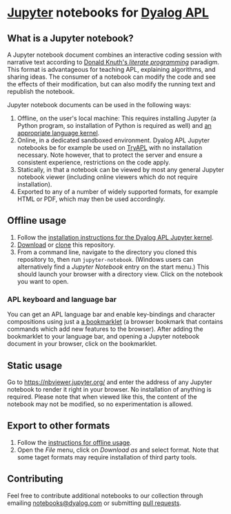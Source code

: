 # [Jupyter](http://jupyter.org/) notebooks for [Dyalog APL](https://www.dyalog.com/)

## What is a Jupyter notebook?

A Jupyter notebook document combines an interactive coding session with narrative text according to [Donald Knuth's *literate programming*](https://en.wikipedia.org/wiki/Literate_programming) paradigm. This format is advantageous for teaching APL, explaining algorithms, and sharing ideas. The consumer of a notebook can modify the code and see the effects of their modification, but can also modify the running text and republish the notebook.

Jupyter notebook documents can be used in the following ways:
1. Offline, on the user's local machine: This requires installing Jupyter (a Python program, so installation of Python is required as well) and [an appropriate language kernel](https://github.com/Dyalog/dyalog-jupyter-kernel).
1. Online, in a dedicated sandboxed environment. Dyalog APL Jupyter notebooks be for example be used on [TryAPL](https://tryapl.org/) with no installation necessary. Note however, that to protect the server and ensure a consistent experience, restrictions on the code apply.
1. Statically, in that a notebook can be viewed by most any general Jupyter notebook viewer (including online viewers which do not require installation).
1. Exported to any of a number of widely supported formats, for example HTML or PDF, which may then be used accordingly.

## Offline usage

1. Follow the [installation instructions for the Dyalog APL Jupyter kernel](https://github.com/Dyalog/dyalog-jupyter-kernel#installation).
1. [Download](https://github.com/Dyalog/dyalog-jupyter-notebooks/archive/master.zip) or [clone](https://help.github.com/articles/cloning-a-repository/) this repository.
1. From a command line, navigate to the directory you cloned this repository to, then run `jupyter-notebook`. (Windows users can alternatively find a *Jupyter Notebook* entry on the start menu.) This should launch your browser with a directory view. Click on the notebook you want to open. 

### APL keyboard and language bar

You can get an APL language bar and enable key-bindings and character compositions using just a [a bookmarklet](https://abrudz.github.io/lb/apl) (a browser bookmark that contains commands which add new features to the browser). After adding the bookmarklet to your language bar, and opening a Jupyter notebook document in your browser, click on the bookmarklet.

## Static usage

Go to https://nbviewer.jupyter.org/ and enter the address of any Jupyter notebook to render it right in your browser. No installation of anything is required. Please note that when viewed like this, the content of the notebook may not be modified, so no experimentation is allowed.

## Export to other formats

1. Follow the [instructions for offline usage](#offline-usage).
1. Open the *File* menu, click on *Download as* and select format. Note that some taget formats may require installation of third party tools.

## Contributing

Feel free to contribute additional notebooks to our collection through emailing notebooks@dyalog.com or submitting [pull requests](https://help.github.com/articles/about-pull-requests/).
